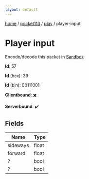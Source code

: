 ```yaml
---
layout: default
---
```


[home](/)  /  [pocket113](/protocol/pocket113)  /  [play](/protocol/pocket113/play)  /  player-input

# Player input

Encode/decode this packet in [Sandbox](../../../sandbox/pocket113#Play.PlayerInput)

**Id**: 57

**Id** (hex): 39

**Id** (bin): 00111001

**Clientbound**: ✖️

**Serverbound**: ✔️

## Fields

Name | Type
---|---
sideways | float
forward | float
? | bool
? | bool
